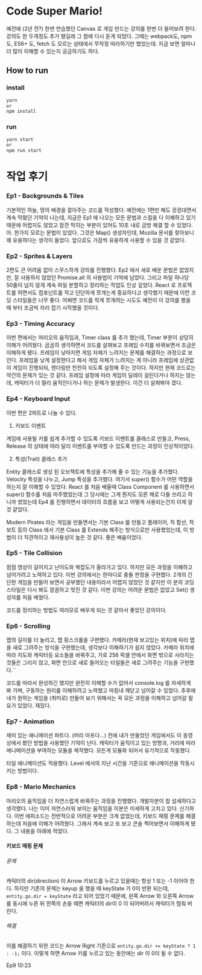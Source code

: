 # Code Super Mario!

예전에 (2년 전?) 한번 연습했던 Canvas 로 게임 만드는 강의를 한번 더 들어보려 한다.
강의도 한 두개정도 추가 됐길래 그 참에 다시 듣게 되었다.
그때는 webpack도, npm도, ES6+ 도, fetch 도 모르는 상태에서 무작정 따라하기만 했었는데.
지금 보면 얼마나 더 많이 이해할 수 있는지 궁금하기도 하다.

## How to run

### install

```jsx
yarn
or
npm install
```

### run

```jsx
yarn start
or
npm run start
```

# 작업 후기

### Ep1 - Backgrounds & Tiles

기본적인 하늘, 땅의 배경을 깔아주는 코드를 작성했다. 예전에는 1편만 해도 끙끙대면서 계속 막혔던 기억이 나는데, 지금은 Ep1 에 나오는 모든 문법과 스킬을 다 이해하고 있기 때문에 어렵지도 않았고 잠깐 막히는 부분이 있어도 10초 내로 금방 해결 할 수 있었다. 아. 한가지 모르는 문법이 있었다. 그것은 Map() 생성자인데, Mozilla 문서를 찾아보니 꽤 유용하다는 생각이 들었다. 앞으로도 가끔씩 유용하게 사용할 수 있을 것 같았다.

### Ep2 - Sprites & Layers

2편도 큰 어려움 없이 스무스하게 강의를 진행했다. Ep2 에서 새로 배운 문법은 없었지만, 잘 사용하지 않았던 Promise.all 의 사용법이 기억에 남았다. 그리고 파일 하나당 50줄이 넘지 않게 계속 파일 분할하고 정리하는 작업도 인상 깊었다. React 로 프로젝트를 하면서도 컴포넌트를 작고 단단하게 쪼개는게 중요하다고 생각했기 때문에 이런 코딩 스타일들은 너무 좋다. 어쩌면 코드를 작게 쪼개려는 시도도 예전이 이 강의를 봤을 때 부터 조금씩 자리 잡기 시작했을 것이다.

### Ep3 - Timing Accuracy

이번 편에서는 마리오의 움직임과, Timer class 를 추가 했는데, Timer 부분이 상당히 이해가 어려웠다. 곰곰히 생각하면서 코드를 살펴보고 프레임 수치를 바꿔보면서 조금은 이해하게 됐다. 프레임이 낮아지면 게임 자체가 느려지는 문제를 해결하는 과정으로 보인다. 프레임을 낮게 설정한다고 해서 게임 자체가 느려지는 게 아니라 프레임에 상관없이 게임이 진행되되, 렌더링만 천천히 되도록 설정해 주는 것이다. 하지만 현재 코드로는 약간의 문제가 있는 것 같다. 프레임 설정에 따라 게임이 딜레이 걸린다거나 하지는 않는데, 캐릭터가 더 멀리 움직인다거나 하는 문제가 발생한다. 이건 더 살펴봐야 겠다.

### Ep4 - Keyboard Input

이번 편은 2파트로 나눌 수 있다.

1. 키보드 이벤트

게임에 사용될 키를 쉽게 추가할 수 있도록 키보드 이벤트를 클래스로 만들고, Press, Release 의 상태에 따라 달리 이벤트를 부여할 수 있도록 만드는 과정이 인상적이었다.

2. 특성(Trait) 클래스 추가

Entity 클래스로 생성 된 오브젝트에 특성을 추가해 줄 수 있는 기능을 추가했다. Velocity 특성을 나누고, Jump 특성을 추가했다. 여기서 super() 함수가 어떤 역할을 하는지 잘 이해할 수 있었다. React 를 처음 배울때 Class Component 를 사용하면서 super() 함수를 처음 마주했었는데 그 당시에는 그게 뭔지도 모른 채로 다들 쓰라고 하니까 썼었는데 Ep4 를 진행하면서 데이터의 흐름을 보고 어떻게 사용되는건지 이제 알것 같았다.

Modern Pirates 라는 게임을 만들면서는 기본 Class 를 만들고 플레이어, 적 함선, 적 보트 등의 Class 에서 기본 Class 를 Extends 해주는 방식으로만 사용했었는데, 이 방법이 더 직관적이고 재사용성이 높은 것 같다. 좋은 배움이었다.

### Ep5 - Tile Collision

점점 영상이 길어지고 난이도와 복잡도가 올라가고 있다. 하지만 모든 과정을 이해하고 넘어가려고 노력하고 있다. 이번 강의에서는 한마디로 충돌 판정을 구현했다. 2개의 간단한 게임을 만들어 보면서 공부했던 내용이라서 어렵지 않았던 것 같지만 이 분의 코딩 스타일은 다시 봐도 깔끔하고 멋진 것 같다. 이번 강의는 어려운 문법은 없었고 Set() 생성자를 처음 배웠다. 

코드를 정리하는 방법도 여러모로 배우게 되는 것 같아서 좋았던 강의이다.

### Ep6 - Scrolling

맵의 길이를 더 늘리고, 맵 횡스크롤을 구현했다. 카메라(현재 보고있는 위치)에 따라 맵을 새로 그려주는 방식을 구현했는데, 생각보다 이해하기가 쉽지 않았다. 카메라 위치에 따라 지도와 캐릭터등 요소들을 바꿔주고, 가로 256 픽셀 안에서 화면 밖으로 사라지는 것들은 그리지 않고, 화면 안으로 새로 들어오는 타일들은 새로 그려주는 기능을 구현했다.``

코드를 따라서 완성하긴 했지만 완전히 이해할 수가 없어서 console.log 를 자세하게 봐 가며, 구동하는 원리를 이해하려고 노력했고 마침내 깨닫고 넘어갈 수 있었다. 추후에 내가 원하는 게임을 (취미로) 만들어 보기 위해서는 꼭 모든 과정을 이해하고 넘어갈 필요가 있었다. 재밌다.

### Ep7 - Animation

재미 있는 애니메이션 파트다. (머리 아프다...) 전에 내가 만들었던 게임에서도 이 동영상에서 봤던 방법을 사용했던 기억이 난다. 캐릭터가 움직이고 있는 방향과, 거리에 따라 애니메이션을 부여하는 모듈을 제작했다. 모든게 모듈화 되어서 유기적으로 작동했다.

타일 애니메이션도 적용했다. Level 에서의 지난 시간을 기준으로 애니메이션을 작동시키는 방법이다.

### Ep8 - Mario Mechanics

마리오의 움직임을 더 자연스럽게 바꿔주는 과정을 진행했다. 개발자분이 참 섬세하다고 생각했다. 나는 이미 자연스러워 보이는 움직임을 이분은 미세하게 고치고 있다. 신기하다. 이번 에피소드는 전반적으로 어려운 부분은 크게 없었는데, 키보드 매핑 문제를 해결하는데 처음에 이해가 어려웠다. 그래서 계속 보고 또 보고 콘솔 찍어보면서 이해하게 됐다. 그 내용을 아래에 적었다.

#### 키보드 매핑 문제

###### 문제

캐릭터의 dir(direction) 이 Arrow 키보드를 누르고 있을때는 항상 1 또는 -1 이어야 한다. 하지만 기존의 문제는 keyup 을 했을 때 keyState 가 0이 반환 되는데, `entity.go.dir = keyState` 라고 되어 있었기 때문에, 왼쪽 Arrow 와 오른쪽 Arrow 를 동시에 누른 뒤 한쪽의 손을 떼면 캐릭터의 dir이 0 이 되어버려서 캐릭터가 멈춰 버린다.

###### 해결

이를 해결하기 위한 코드는 Arrow Right 기준으로 `entity.go.dir += keyState ? 1 : -1;` 이다. 이렇게 하면 Arrow 키를 누르고 있는 동안에는 dir 이 0이 될 수 없다.

Ep9 10:23